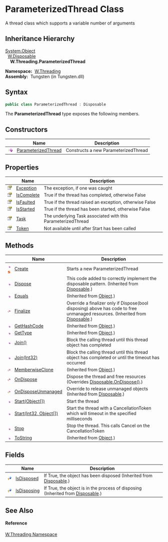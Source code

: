 ParameterizedThread Class
=========================
   A thread class which supports a variable number of arguments


Inheritance Hierarchy
---------------------
[System.Object][1]  
  [W.Disposable][2]  
    **W.Threading.ParameterizedThread**  

  **Namespace:**  [W.Threading][3]  
  **Assembly:**  Tungsten (in Tungsten.dll)

Syntax
------

```csharp
public class ParameterizedThread : Disposable
```

The **ParameterizedThread** type exposes the following members.


Constructors
------------

                 | Name                     | Description                          
---------------- | ------------------------ | ------------------------------------ 
![Public method] | [ParameterizedThread][4] | Constructs a new ParameterizedThread 


Properties
----------

                   | Name            | Description                                                  
------------------ | --------------- | ------------------------------------------------------------ 
![Public property] | [Exception][5]  | The exception, if one was caught                             
![Public property] | [IsComplete][6] | True if the thread has completed, otherwise False            
![Public property] | [IsFaulted][7]  | True if the thread raised an exception, otherwise False      
![Public property] | [IsStarted][8]  | True if the thread has been started, otherwise False         
![Public property] | [Task][9]       | The underlying Task associated with this ParameterizedThread 
![Public property] | [Token][10]     | Not available until after Start has been called              


Methods
-------

                                 | Name                         | Description                                                                                                                        
-------------------------------- | ---------------------------- | ---------------------------------------------------------------------------------------------------------------------------------- 
![Public method]![Static member] | [Create][11]                 | Starts a new ParameterizedThread                                                                                                   
![Public method]                 | [Dispose][12]                | This code added to correctly implement the disposable pattern. (Inherited from [Disposable][2].)                                   
![Public method]                 | [Equals][13]                 | (Inherited from [Object][1].)                                                                                                      
![Protected method]              | [Finalize][14]               | Override a finalizer only if Dispose(bool disposing) above has code to free unmanaged resources. (Inherited from [Disposable][2].) 
![Public method]                 | [GetHashCode][15]            | (Inherited from [Object][1].)                                                                                                      
![Public method]                 | [GetType][16]                | (Inherited from [Object][1].)                                                                                                      
![Public method]                 | [Join()][17]                 | Block the calling thread until this thread object has completed                                                                    
![Public method]                 | [Join(Int32)][18]            | Block the calling thread until this thread object has completed or until the timeout has occurred                                  
![Protected method]              | [MemberwiseClone][19]        | (Inherited from [Object][1].)                                                                                                      
![Protected method]              | [OnDispose][20]              | Dispose the thread and free resources (Overrides [Disposable.OnDispose()][21].)                                                    
![Protected method]              | [OnDisposeUnmanaged][22]     | Override to release unmanaged objects (Inherited from [Disposable][2].)                                                            
![Public method]                 | [Start(Object[])][23]        | Start the thread                                                                                                                   
![Public method]                 | [Start(Int32, Object[])][24] | Start the thread with a CancellationToken which will timeout in the specified milliseconds                                         
![Public method]                 | [Stop][25]                   | Stop the thread. This calls Cancel on the CancellationToken                                                                        
![Public method]                 | [ToString][26]               | (Inherited from [Object][1].)                                                                                                      


Fields
------

                   | Name              | Description                                                                          
------------------ | ----------------- | ------------------------------------------------------------------------------------ 
![Protected field] | [IsDisposed][27]  | If True, the object has been disposed (Inherited from [Disposable][2].)              
![Protected field] | [IsDisposing][28] | If True, the object is in the process of disposing (Inherited from [Disposable][2].) 


See Also
--------

#### Reference
[W.Threading Namespace][3]  

[1]: http://msdn.microsoft.com/en-us/library/e5kfa45b
[2]: ../../W/Disposable/README.md
[3]: ../README.md
[4]: _ctor.md
[5]: Exception.md
[6]: IsComplete.md
[7]: IsFaulted.md
[8]: IsStarted.md
[9]: Task.md
[10]: Token.md
[11]: Create.md
[12]: ../../W/Disposable/Dispose.md
[13]: http://msdn.microsoft.com/en-us/library/bsc2ak47
[14]: ../../W/Disposable/Finalize.md
[15]: http://msdn.microsoft.com/en-us/library/zdee4b3y
[16]: http://msdn.microsoft.com/en-us/library/dfwy45w9
[17]: Join.md
[18]: Join_1.md
[19]: http://msdn.microsoft.com/en-us/library/57ctke0a
[20]: OnDispose.md
[21]: ../../W/Disposable/OnDispose.md
[22]: ../../W/Disposable/OnDisposeUnmanaged.md
[23]: Start_1.md
[24]: Start.md
[25]: Stop.md
[26]: http://msdn.microsoft.com/en-us/library/7bxwbwt2
[27]: ../../W/Disposable/IsDisposed.md
[28]: ../../W/Disposable/IsDisposing.md
[Public method]: ../../_icons/pubmethod.gif "Public method"
[Public property]: ../../_icons/pubproperty.gif "Public property"
[Static member]: ../../_icons/static.gif "Static member"
[Protected method]: ../../_icons/protmethod.gif "Protected method"
[Protected field]: ../../_icons/protfield.gif "Protected field"